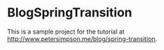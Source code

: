 # BlogSpringTransition
This is a sample project for the tutorial at http://www.petersimpson.me/blog/spring-transition.